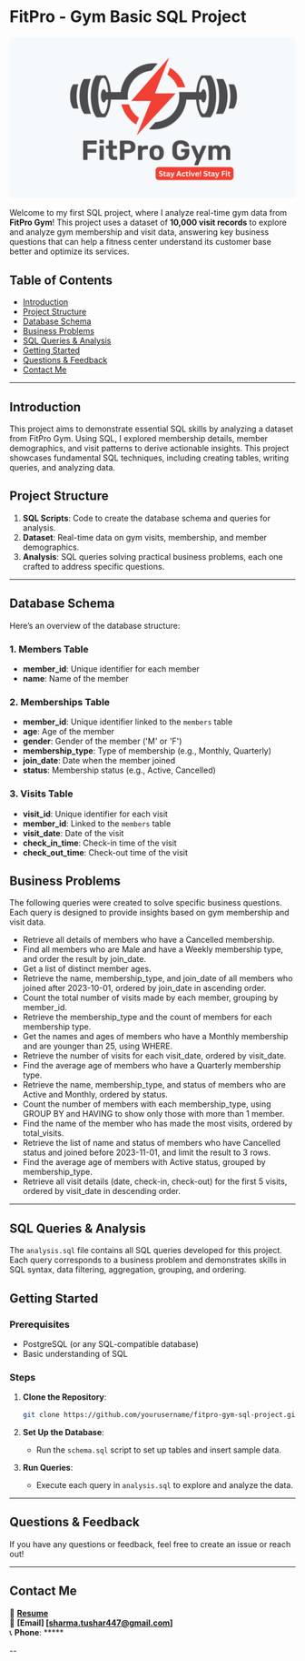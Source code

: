 # FitPro - Gym Basic SQL Project

![Project Image Placeholder](https://github.com/Tusharpsharma/FitPro---Basic-SQL-Project/blob/main/Fitpro_logo%5B1%5D.png) 

Welcome to my first SQL project, where I analyze real-time gym data from **FitPro Gym**! This project uses a dataset of **10,000 visit records** to explore and analyze gym membership and visit data, answering key business questions that can help a fitness center understand its customer base better and optimize its services.

## Table of Contents
- [Introduction](#introduction)
- [Project Structure](#project-structure)
- [Database Schema](#database-schema)
- [Business Problems](#business-problems)
- [SQL Queries & Analysis](#sql-queries--analysis)
- [Getting Started](#getting-started)
- [Questions & Feedback](#questions--feedback)
- [Contact Me](#contact-me)

---

## Introduction

This project aims to demonstrate essential SQL skills by analyzing a dataset from FitPro Gym. Using SQL, I explored membership details, member demographics, and visit patterns to derive actionable insights. This project showcases fundamental SQL techniques, including creating tables, writing queries, and analyzing data.

## Project Structure

1. **SQL Scripts**: Code to create the database schema and queries for analysis.
2. **Dataset**: Real-time data on gym visits, membership, and member demographics.
3. **Analysis**: SQL queries solving practical business problems, each one crafted to address specific questions.

---

## Database Schema

Here’s an overview of the database structure:

### 1. **Members Table**
- **member_id**: Unique identifier for each member
- **name**: Name of the member

### 2. **Memberships Table**
- **member_id**: Unique identifier linked to the `members` table
- **age**: Age of the member
- **gender**: Gender of the member ('M' or 'F')
- **membership_type**: Type of membership (e.g., Monthly, Quarterly)
- **join_date**: Date when the member joined
- **status**: Membership status (e.g., Active, Cancelled)

### 3. **Visits Table**
- **visit_id**: Unique identifier for each visit
- **member_id**: Linked to the `members` table
- **visit_date**: Date of the visit
- **check_in_time**: Check-in time of the visit
- **check_out_time**: Check-out time of the visit

## Business Problems

The following queries were created to solve specific business questions. Each query is designed to provide insights based on gym membership and visit data.

-	Retrieve all details of members who have a Cancelled membership.
-	Find all members who are Male and have a Weekly membership type, and order the result by join_date.
-	Get a list of distinct member ages.
-	Retrieve the name, membership_type, and join_date of all members who joined after 2023-10-01, ordered by join_date in ascending order.
-	Count the total number of visits made by each member, grouping by member_id.
-	Retrieve the membership_type and the count of members for each membership type.
-	Get the names and ages of members who have a Monthly membership and are younger than 25, using WHERE.
-	Retrieve the number of visits for each visit_date, ordered by visit_date.
-	Find the average age of members who have a Quarterly membership type.
-	Retrieve the name, membership_type, and status of members who are Active and Monthly, ordered by status.
-	Count the number of members with each membership_type, using GROUP BY and HAVING to show only those with more than 1 member.
-	Find the name of the member who has made the most visits, ordered by total_visits.
-	Retrieve the list of name and status of members who have Cancelled status and joined before 2023-11-01, and limit the result to 3 rows.
-	Find the average age of members with Active status, grouped by membership_type.
-	Retrieve all visit details (date, check-in, check-out) for the first 5 visits, ordered by visit_date in descending order.



---

## SQL Queries & Analysis

The `analysis.sql` file contains all SQL queries developed for this project. Each query corresponds to a business problem and demonstrates skills in SQL syntax, data filtering, aggregation, grouping, and ordering.

## Getting Started

### Prerequisites
- PostgreSQL (or any SQL-compatible database)
- Basic understanding of SQL

### Steps
1. **Clone the Repository**:
   ```bash
   git clone https://github.com/yourusername/fitpro-gym-sql-project.git
   ```
2. **Set Up the Database**:
   - Run the `schema.sql` script to set up tables and insert sample data.

3. **Run Queries**:
   - Execute each query in `analysis.sql` to explore and analyze the data.

---

## Questions & Feedback

If you have any questions or feedback, feel free to create an issue or reach out!

---

## Contact Me

📄 **[Resume](#)**  
📧 **[Email] [sharma.tushar447@gmail.com]**  
📞 **Phone**: *****

--
